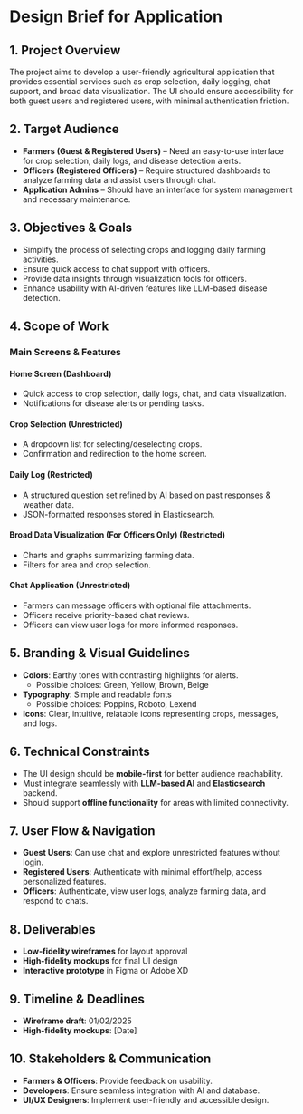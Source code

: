# Design Brief for Application

## 1. Project Overview
The project aims to develop a user-friendly agricultural application that provides essential services such as crop selection, daily logging, chat support, and broad data visualization. The UI should ensure accessibility for both guest users and registered users, with minimal authentication friction.

## 2. Target Audience
- **Farmers (Guest & Registered Users)** – Need an easy-to-use interface for crop selection, daily logs, and disease detection alerts.
- **Officers (Registered Officers)** – Require structured dashboards to analyze farming data and assist users through chat.
- **Application Admins** – Should have an interface for system management and necessary maintenance.

## 3. Objectives & Goals
- Simplify the process of selecting crops and logging daily farming activities.
- Ensure quick access to chat support with officers.
- Provide data insights through visualization tools for officers.
- Enhance usability with AI-driven features like LLM-based disease detection.

## 4. Scope of Work
### Main Screens & Features

#### Home Screen (Dashboard)
- Quick access to crop selection, daily logs, chat, and data visualization.
- Notifications for disease alerts or pending tasks.

#### Crop Selection (Unrestricted)
- A dropdown list for selecting/deselecting crops.
- Confirmation and redirection to the home screen.

#### Daily Log (Restricted)
- A structured question set refined by AI based on past responses & weather data.
- JSON-formatted responses stored in Elasticsearch.

#### Broad Data Visualization (For Officers Only) (Restricted)
- Charts and graphs summarizing farming data.
- Filters for area and crop selection.

#### Chat Application (Unrestricted)
- Farmers can message officers with optional file attachments.
- Officers receive priority-based chat reviews.
- Officers can view user logs for more informed responses.

## 5. Branding & Visual Guidelines
- **Colors**: Earthy tones with contrasting highlights for alerts.
  - Possible choices: Green, Yellow, Brown, Beige
- **Typography**: Simple and readable fonts
  - Possible choices: Poppins, Roboto, Lexend
- **Icons**: Clear, intuitive, relatable icons representing crops, messages, and logs.

## 6. Technical Constraints
- The UI design should be **mobile-first** for better audience reachability.
- Must integrate seamlessly with **LLM-based AI** and **Elasticsearch** backend.
- Should support **offline functionality** for areas with limited connectivity.

## 7. User Flow & Navigation
- **Guest Users**: Can use chat and explore unrestricted features without login.
- **Registered Users**: Authenticate with minimal effort/help, access personalized features.
- **Officers**: Authenticate, view user logs, analyze farming data, and respond to chats.

## 8. Deliverables
- **Low-fidelity wireframes** for layout approval
- **High-fidelity mockups** for final UI design
- **Interactive prototype** in Figma or Adobe XD

## 9. Timeline & Deadlines
- **Wireframe draft**: 01/02/2025
- **High-fidelity mockups**: [Date]

## 10. Stakeholders & Communication
- **Farmers & Officers**: Provide feedback on usability.
- **Developers**: Ensure seamless integration with AI and database.
- **UI/UX Designers**: Implement user-friendly and accessible design.
